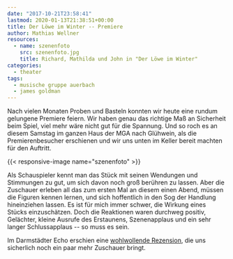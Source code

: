 ```yaml
---
date: "2017-10-21T23:58:41"
lastmod: 2020-01-13T21:38:51+00:00
title: Der Löwe im Winter -- Premiere
author: Mathias Wellner
resources:
  - name: szenenfoto
    src: szenenfoto.jpg
    title: Richard, Mathilda und John in "Der Löwe im Winter"
categories:
  - theater
tags:
  - musische gruppe auerbach
  - james goldman
---
```

Nach vielen Monaten Proben und Basteln konnten wir heute eine rundum gelungene Premiere feiern. Wir haben genau das richtige Maß an Sicherheit beim Spiel, viel mehr wäre nicht gut für die Spannung. Und so roch es an diesem Samstag im ganzen Haus der MGA nach Glühwein, als die Premierenbesucher erschienen und wir uns unten im Keller bereit machten für den Auftritt. 

<!--more-->

{{< responsive-image name="szenenfoto" >}}

Als Schauspieler kennt man das Stück mit seinen Wendungen und Stimmungen zu gut, um sich davon noch groß berühren zu lassen. Aber die Zuschauer erleben all das zum ersten Mal an diesem einen Abend, müssen die Figuren kennen lernen, und sich hoffentlich in den Sog der Handlung hineinziehen lassen. Es ist für mich immer schwer, die Wirkung eines Stücks einzuschätzen. Doch die Reaktionen waren durchweg positiv, Gelächter, kleine Ausrufe des Erstaunens, Szenenapplaus und ein sehr langer Schlussapplaus -- so muss es sein. 

Im Darmstädter Echo erschien eine [wohlwollende Rezension](http://www.echo-online.de/lokales/darmstadt/musische-gruppe-auerbach-zeigt-der-loewe-im-winter-von-james-goldman_18268022.htm), die uns sicherlich noch ein paar mehr Zuschauer bringt. 
